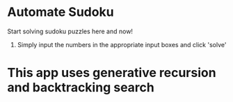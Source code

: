 # Automate Sudoku 

Start solving sudoku puzzles here and now!

1. Simply input the numbers in the appropriate input boxes and click 'solve'

# This app uses generative recursion and backtracking search 



